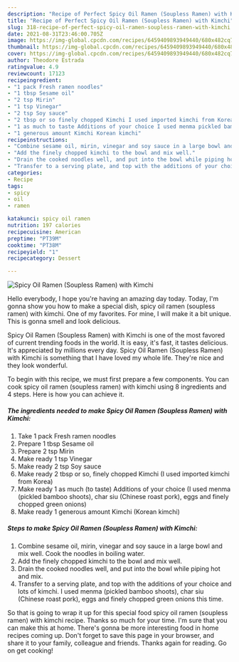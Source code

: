 ```yaml
---
description: "Recipe of Perfect Spicy Oil Ramen (Soupless Ramen) with Kimchi"
title: "Recipe of Perfect Spicy Oil Ramen (Soupless Ramen) with Kimchi"
slug: 318-recipe-of-perfect-spicy-oil-ramen-soupless-ramen-with-kimchi
date: 2021-08-31T23:46:00.705Z
image: https://img-global.cpcdn.com/recipes/6459409893949440/680x482cq70/spicy-oil-ramen-soupless-ramen-with-kimchi-recipe-main-photo.jpg
thumbnail: https://img-global.cpcdn.com/recipes/6459409893949440/680x482cq70/spicy-oil-ramen-soupless-ramen-with-kimchi-recipe-main-photo.jpg
cover: https://img-global.cpcdn.com/recipes/6459409893949440/680x482cq70/spicy-oil-ramen-soupless-ramen-with-kimchi-recipe-main-photo.jpg
author: Theodore Estrada
ratingvalue: 4.9
reviewcount: 17123
recipeingredient:
- "1 pack Fresh ramen noodles"
- "1 tbsp Sesame oil"
- "2 tsp Mirin"
- "1 tsp Vinegar"
- "2 tsp Soy sauce"
- "2 tbsp or so finely chopped Kimchi I used imported kimchi from Korea"
- "1 as much to taste Additions of your choice I used menma pickled bamboo shoots char siu Chinese roast pork eggs and finely chopped green onions"
- "1 generous amount Kimchi Korean kimchi"
recipeinstructions:
- "Combine sesame oil, mirin, vinegar and soy sauce in a large bowl and mix well.  Cook the noodles in boiling water."
- "Add the finely chopped kimchi to the bowl and mix well."
- "Drain the cooked noodles well, and put into the bowl while piping hot and mix."
- "Transfer to a serving plate, and top with the additions of your choice and lots of kimchi. I used menma (pickled bamboo shoots), char siu (Chinese roast pork), eggs and finely chopped green onions this time."
categories:
- Recipe
tags:
- spicy
- oil
- ramen

katakunci: spicy oil ramen 
nutrition: 197 calories
recipecuisine: American
preptime: "PT39M"
cooktime: "PT38M"
recipeyield: "1"
recipecategory: Dessert

---
```



![Spicy Oil Ramen (Soupless Ramen) with Kimchi](https://img-global.cpcdn.com/recipes/6459409893949440/680x482cq70/spicy-oil-ramen-soupless-ramen-with-kimchi-recipe-main-photo.jpg)

Hello everybody, I hope you're having an amazing day today. Today, I'm gonna show you how to make a special dish, spicy oil ramen (soupless ramen) with kimchi. One of my favorites. For mine, I will make it a bit unique. This is gonna smell and look delicious.

Spicy Oil Ramen (Soupless Ramen) with Kimchi is one of the most favored of current trending foods in the world. It is easy, it's fast, it tastes delicious. It's appreciated by millions every day. Spicy Oil Ramen (Soupless Ramen) with Kimchi is something that I have loved my whole life. They're nice and they look wonderful.




To begin with this recipe, we must first prepare a few components. You can cook spicy oil ramen (soupless ramen) with kimchi using 8 ingredients and 4 steps. Here is how you can achieve it.

<!--inarticleads1-->

##### The ingredients needed to make Spicy Oil Ramen (Soupless Ramen) with Kimchi:

1. Take 1 pack Fresh ramen noodles
1. Prepare 1 tbsp Sesame oil
1. Prepare 2 tsp Mirin
1. Make ready 1 tsp Vinegar
1. Make ready 2 tsp Soy sauce
1. Make ready 2 tbsp or so, finely chopped Kimchi (I used imported kimchi from Korea)
1. Make ready 1 as much (to taste) Additions of your choice (I used menma (pickled bamboo shoots), char siu (Chinese roast pork), eggs and finely chopped green onions)
1. Make ready 1 generous amount Kimchi (Korean kimchi)




<!--inarticleads2-->

##### Steps to make Spicy Oil Ramen (Soupless Ramen) with Kimchi:

1. Combine sesame oil, mirin, vinegar and soy sauce in a large bowl and mix well.  Cook the noodles in boiling water.
1. Add the finely chopped kimchi to the bowl and mix well.
1. Drain the cooked noodles well, and put into the bowl while piping hot and mix.
1. Transfer to a serving plate, and top with the additions of your choice and lots of kimchi. I used menma (pickled bamboo shoots), char siu (Chinese roast pork), eggs and finely chopped green onions this time.




So that is going to wrap it up for this special food spicy oil ramen (soupless ramen) with kimchi recipe. Thanks so much for your time. I'm sure that you can make this at home. There's gonna be more interesting food in home recipes coming up. Don't forget to save this page in your browser, and share it to your family, colleague and friends. Thanks again for reading. Go on get cooking!
